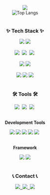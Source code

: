 <!--타이틀 부분-->
<div align="center">
  <img src="https://capsule-render.vercel.app/api?type=venom&theme=onedark&height=300&section=header&text=SeanKim's%20GitHub&fontSize=70" />
</div>

<!-- GitHub Stats -->
<!-- 상태가 좋을 때까지.. 일단 주석 -->
<!-- <img src="https://github-readme-stats.vercel.app/api?username=seanlancekim0&show_icons=true&theme=radical" alt="Anurag's GitHub stats"> -->

<!-- Compact Top Languages -->
<div align="center">
  <img src="https://github-readme-stats.vercel.app/api/top-langs/?username=seanlancekim0&layout=compact" alt="Top Langs">
</div>
<br>

<!--내용 부분-->
<h3 align="center">✨ Tech Stack ✨</h3>

<div align="center">
        <img src="https://img.shields.io/badge/Java-007396?style=for-the-badge&logo=Java&logoColor=white"> 
        <img src="https://img.shields.io/badge/Node.js-339933?style=for-the-badge&logo=node.js&logoColor=white">
</div>

<br>

<div align="center">
  <img src="https://img.shields.io/badge/javascript-F7DF1E.svg?style=for-the-badge&logo=javascript&logoColor=20232a" />&nbsp
  <img src="https://img.shields.io/badge/html5-E34F26.svg?style=for-the-badge&logo=html5&logoColor=white" />&nbsp
  <img src="https://img.shields.io/badge/css3-1572B6.svg?style=for-the-badge&logo=css3&logoColor=white" />&nbsp
</div>

<br>

<div align="center">
        <img src="https://img.shields.io/badge/mysql-4479A1?style=for-the-badge&logo=mysql&logoColor=white"> 
        <img src="https://img.shields.io/badge/firebase-FFCA28?style=for-the-badge&logo=firebase&logoColor=white">
</div>

<br>

<div align="center">
        <img src="https://img.shields.io/badge/linux-FCC624?style=for-the-badge&logo=linux&logoColor=black"> 
        <img src="https://img.shields.io/badge/apache tomcat-F8DC75?style=for-the-badge&logo=apachetomcat&logoColor=black">
        <img src="https://img.shields.io/badge/Amazon AWS-232F3E?style=for-the-badge&logo=amazon aws&logoColor=white"> 
</div>

<br>

<h3 align="center">🛠 Tools 🛠</h3>

<div align="center">
  <img src="https://img.shields.io/badge/git-F05033.svg?style=for-the-badge&logo=git&logoColor=white" />&nbsp
  <img src="https://img.shields.io/badge/github-181717.svg?style=for-the-badge&logo=github&logoColor=white" />&nbsp
  <img src="https://img.shields.io/badge/Notion-F3F3F3.svg?style=for-the-badge&logo=notion&logoColor=black" />&nbsp
</div>

<br>

<!-- Development Tools -->
<div align="center">
    <p><strong>Development Tools</strong></p>
    <img src="https://img.shields.io/badge/IntelliJ IDEA-000000?style=flat-square&logo=intellij-idea&logoColor=white">
    <img src="https://img.shields.io/badge/Visual Studio Code-007ACC?style=flat-square&logo=visual-studio-code&logoColor=white">
    <img src="https://img.shields.io/badge/Visual Studio-5C2D91?style=flat-square&logo=visual-studio&logoColor=white">
    <img src="https://img.shields.io/badge/Eclipse IDE-2C2255?style=flat-square&logo=eclipse-ide&logoColor=white">
    <img src="https://img.shields.io/badge/figma-F24E1E.svg?style=for-the-badge&logo=figma&logoColor=white" />&nbsp
</div>

<br>

<!-- Framework -->
<div align="center">
    <p><strong>Framework</strong></p>
    <img src="https://img.shields.io/badge/Spring-6DB33F?style=flat-square&logo=spring&logoColor=white">
    <img src="https://img.shields.io/badge/Spring Boot-6DB33F?style=flat-square&logo=spring-boot&logoColor=white">
</div>

<br>

<h3 align="center">📞 Contact 📞</h3>
<div align="center">
  <a href="https://seankim0.tistory.com">
    <img src="https://github-readme-tistory-card.vercel.app/api/badge?name=seankim0"/>&nbsp
  </a>
  <a href="mailto:seanlancekim0@gmail.com">
    <img
      src="https://img.shields.io/badge/Gmail-EA4335?style=for-the-badge&logo=gmail&logoColor=white"/>&nbsp
  </a>
  <a href="https://www.instagram.com/seankim6479">
      <img src="https://img.shields.io/badge/Instagram-E4405F?style=for-the-badge&logo=Instagram&logoColor=white"> 
  </a>
</div>
</div>
